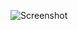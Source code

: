 ![Screenshot](https://raw.githubusercontent.com/Cryakl/Ultimate-RAT-Collection/refs/heads/main/TheThing/Screenshot.png)
